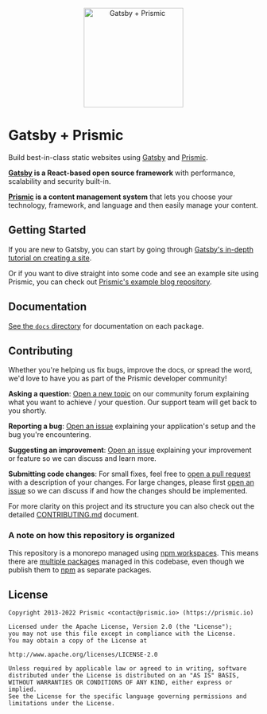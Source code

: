 <div align="center">
  <br/>
  <div>
    <img width="200" height="200" src="https://github.com/prismicio/prismic-gatsby/assets/8601064/5a9e50c3-ac8d-41a2-b8d6-461c773aa8c3" alt="Gatsby + Prismic" />
  </div>
</div>

# Gatsby + Prismic

Build best-in-class static websites using [Gatsby][gatsby] and [Prismic][prismic].

**[Gatsby][gatsby] is a React-based open source framework** with performance, scalability and security built-in.

**[Prismic][prismic] is a content management system** that lets you choose your technology, framework, and language and then easily manage your content.

## Getting Started

If you are new to Gatsby, you can start by going through [Gatsby's in-depth tutorial on creating a site](https://www.gatsbyjs.com/tutorial/).

Or if you want to dive straight into some code and see an example site using Prismic, you can check out [Prismic's example blog repository](https://github.com/prismicio/gatsby-blog).

## Documentation

[See the `docs` directory](./docs) for documentation on each package.

## Contributing

Whether you're helping us fix bugs, improve the docs, or spread the word, we'd love to have you as part of the Prismic developer community!

**Asking a question**: [Open a new topic][forum-question] on our community forum explaining what you want to achieve / your question. Our support team will get back to you shortly.

**Reporting a bug**: [Open an issue][repo-bug-report] explaining your application's setup and the bug you're encountering.

**Suggesting an improvement**: [Open an issue][repo-feature-request] explaining your improvement or feature so we can discuss and learn more.

**Submitting code changes**: For small fixes, feel free to [open a pull request][repo-pull-requests] with a description of your changes. For large changes, please first [open an issue][repo-feature-request] so we can discuss if and how the changes should be implemented.

For more clarity on this project and its structure you can also check out the detailed [CONTRIBUTING.md][contributing] document.

### A note on how this repository is organized

This repository is a monorepo managed using [npm workspaces](https://docs.npmjs.com/cli/v7/using-npm/workspaces). This means there are [multiple packages](https://github.com/prismicio/prismic-gatsby/tree/main/packages) managed in this codebase, even though we publish them to [npm](https://www.npmjs.com/) as separate packages.

## License

```
Copyright 2013-2022 Prismic <contact@prismic.io> (https://prismic.io)

Licensed under the Apache License, Version 2.0 (the "License");
you may not use this file except in compliance with the License.
You may obtain a copy of the License at

http://www.apache.org/licenses/LICENSE-2.0

Unless required by applicable law or agreed to in writing, software
distributed under the License is distributed on an "AS IS" BASIS,
WITHOUT WARRANTIES OR CONDITIONS OF ANY KIND, either express or implied.
See the License for the specific language governing permissions and
limitations under the License.
```

<!-- Links -->

[prismic]: https://prismic.io/
[gatsby]: https://gatsbyjs.com/

<!-- TODO: Replace link with a more useful one if available -->

[prismic-docs]: https://prismic.io/docs
[contributing]: ./CONTRIBUTING.md

<!-- TODO: Replace link with a more useful one if available -->

[forum-question]: https://community.prismic.io
[repo-bug-report]: https://github.com/prismicio/prismic-gatsby/issues/new?assignees=&labels=bug&template=bug_report.md&title=
[repo-feature-request]: https://github.com/prismicio/prismic-gatsby/issues/new?assignees=&labels=enhancement&template=feature_request.md&title=
[repo-pull-requests]: https://github.com/prismicio/prismic-gatsby/pulls
